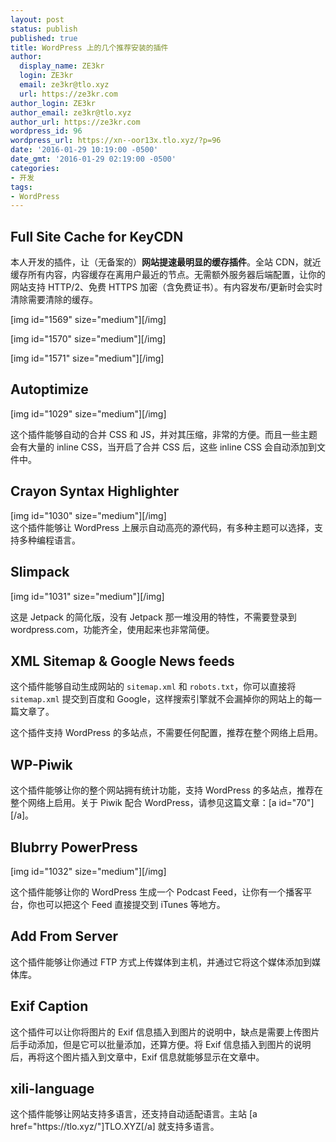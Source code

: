 ```yaml
---
layout: post
status: publish
published: true
title: WordPress 上的几个推荐安装的插件
author:
  display_name: ZE3kr
  login: ZE3kr
  email: ze3kr@tlo.xyz
  url: https://ze3kr.com
author_login: ZE3kr
author_email: ze3kr@tlo.xyz
author_url: https://ze3kr.com
wordpress_id: 96
wordpress_url: https://xn--oor13x.tlo.xyz/?p=96
date: '2016-01-29 10:19:00 -0500'
date_gmt: '2016-01-29 02:19:00 -0500'
categories:
- 开发
tags:
- WordPress
---
```

<h2>Full Site Cache for KeyCDN</h2>
<p>本人开发的插件，让（无备案的）<strong>网站提速最明显的缓存插件</strong>。全站 CDN，就近缓存所有内容，内容缓存在离用户最近的节点。无需额外服务器后端配置，让你的网站支持 HTTP/2、免费 HTTPS 加密（含免费证书）。有内容发布/更新时会实时清除需要清除的缓存。</p>
<p>[img id="1569" size="medium"][/img]</p>
<p>[img id="1570" size="medium"][/img]</p>
<p>[img id="1571" size="medium"][/img]</p>
<h2>Autoptimize</h2>
<p>[img id="1029" size="medium"][/img]</p>
<p>这个插件能够自动的合并 CSS 和 JS，并对其压缩，非常<!--more-->的方便。而且一些主题会有大量的 inline CSS，当开启了合并 CSS 后，这些 inline CSS 会自动添加到文件中。</p>
<h2>Crayon Syntax Highlighter</h2>
<p>[img id="1030" size="medium"][/img]<br />
这个插件能够让 WordPress 上展示自动高亮的源代码，有多种主题可以选择，支持多种编程语言。</p>
<h2>Slimpack</h2>
<p>[img id="1031" size="medium"][/img]</p>
<p>这是 Jetpack 的简化版，没有 Jetpack 那一堆没用的特性，不需要登录到 wordpress.com，功能齐全，使用起来也非常简便。</p>
<h2>XML Sitemap &amp; Google News feeds</h2>
<p>这个插件能够自动生成网站的 <code>sitemap.xml</code> 和 <code>robots.txt</code>，你可以直接将 <code>sitemap.xml</code> 提交到百度和 Google，这样搜索引擎就不会漏掉你的网站上的每一篇文章了。</p>
<p>这个插件支持 WordPress 的多站点，不需要任何配置，推荐在整个网络上启用。</p>
<h2>WP-Piwik</h2>
<p>这个插件能够让你的整个网站拥有统计功能，支持 WordPress 的多站点，推荐在整个网络上启用。关于 Piwik 配合 WordPress，请参见这篇文章：[a id="70"][/a]。</p>
<h2>Blubrry PowerPress</h2>
<p>[img id="1032" size="medium"][/img]</p>
<p>这个插件能够让你的 WordPress 生成一个 Podcast Feed，让你有一个播客平台，你也可以把这个 Feed 直接提交到 iTunes 等地方。</p>
<h2>Add From Server</h2>
<p>这个插件能够让你通过 FTP 方式上传媒体到主机，并通过它将这个媒体添加到媒体库。</p>
<h2>Exif Caption</h2>
<p>这个插件可以让你将图片的 Exif 信息插入到图片的说明中，缺点是需要上传图片后手动添加，但是它可以批量添加，还算方便。将 Exif 信息插入到图片的说明后，再将这个图片插入到文章中，Exif 信息就能够显示在文章中。</p>
<h2>xili-language</h2>
<p>这个插件能够让网站支持多语言，还支持自动适配语言。主站 [a href="https://tlo.xyz/"]TLO.XYZ[/a] 就支持多语言。</p>

